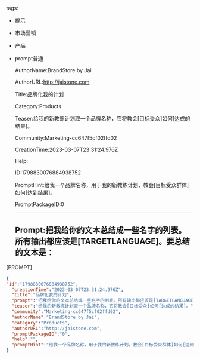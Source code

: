   tags: 
- 提示
- 市场营销
- 产品
- prompt普通

  AuthorName:BrandStore by Jai

  AuthorURL:http://jaistone.com

  Title:品牌化我的计划

  Category:Products

  Teaser:给我的新教练计划取一个品牌名称，它将教会[目标受众]如何[达成的结果]。

  Community:Marketing-cc647f5cf02ffd02

  CreationTime:2023-03-07T23:31:24.976Z

  Help:

  ID:1798830076884938752

  PromptHint:给我一个品牌名称，用于我的新教练计划，教会[目标受众群体]如何[达到结果]。

  PromptPackageID:0

  ---

  ## Prompt:把我给你的文本总结成一些名字的列表。所有输出都应该是[TARGETLANGUAGE]。要总结的文本是：

[PROMPT]

  ```json
  {
  "id":"1798830076884938752",
    "creationTime":"2023-03-07T23:31:24.976Z",
    "title":"品牌化我的计划",
    "prompt":"把我给你的文本总结成一些名字的列表。所有输出都应该是[TARGETLANGUAGE]。要总结的文本是：\n\n[PROMPT]",
    "teaser":"给我的新教练计划取一个品牌名称，它将教会[目标受众]如何[达成的结果]。",
    "community":"Marketing-cc647f5cf02ffd02",
    "authorName":"BrandStore by Jai",
    "category":"Products",
    "authorURL":"http://jaistone.com",
    "promptPackageID":"0",
    "help":"",
    "promptHint":"给我一个品牌名称，用于我的新教练计划，教会[目标受众群体]如何[达到结果]。"
  }
  ```
